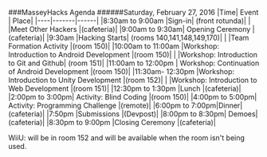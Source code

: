 ###MasseyHacks Agenda
######Saturday, February 27, 2016
|Time| Event | Place|
|----|-------|------|
|8:30am to 9:00am	|Sign-in| (front rotunda)|
| |Meet Other Hackers |(cafeteria)|
|9:00am to 9:30am|	Opening Ceremony |(cafeteria)|
|9:30am	|Hacking Starts| (rooms 140,141,148,149,170)|
| |Team Formation Activity |(room 150)|
|10:00am to 11:00am	|Workshop: Introduction to Android Development |(room 150)|
|  |Workshop: Introduction to Git and Github| (room 151)|
|11:00am to 12:00pm     | Workshop: Continuation of Android Development |(room 150)|
|11:30am- 12:30pm	|Workshop: Introduction to Unity Development |(room 152)|
|  |Workshop: Introduction to Web Development |(room 151)|
|12:30pm to 1:30pm	|Lunch |(cafeteria)|
|2:00pm to 3:00pm|	Activity: Blind Coding |(room 150)|
|4:00pm to 5:00pm| Activity: Programming Challenge |(remote)|
|6:00pm to 7:00pm|Dinner| (cafeteria)|
|7:50pm	|Submissions |(Devpost)|
|8:00pm to 8:30pm|	Demoes| (cafeteria)|
|8:30pm to 9:00pm	|Closing Ceremony |(cafeteria)|


WiiU: will be in room 152 and will be available when the room isn't being used.
